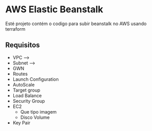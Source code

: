 # AWS Elastic Beanstalk
Esté projeto contém o codigo para subir beanstalk no AWS usando terraform

## Requisitos

* VPC -->
* Subnet -->
* GWN
* Routes
* Launch Configuration
* AutoScale
* Target group
* Load Balance
* Security Group
* EC2
  * Que tipo imagem
  * Disco Volume
* Key Pair